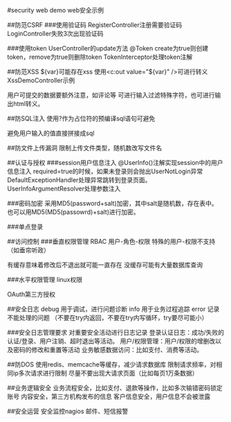 #security web demo
web安全示例

##防范CSRF
###使用验证码
RegisterController注册需要验证码
LoginController失败3次出现验证码

###使用token
UserController的update方法
@Token create为true则创建token，remove为true则删除token
TokenInterceptor处理token注解

##防范XSS
${var}可能存在xss
使用<c:out value="${var}" />可进行转义
XssDemoController示例

用户可提交的数据要额外注意，如评论等
可进行输入过滤特殊字符，也可进行输出html转义。

##防SQL注入
使用?作为占位符的预编译sql语句可避免

避免用户输入的值直接拼接成sql

##防文件上传漏洞
限制上传文件类型，随机数改写文件名

##认证与授权
###session用户信息注入
@UserInfo()注解实现session中的用户信息注入
required=true的时候，如果未登录则会抛出UserNotLogin异常
DefaultExceptionHandler处理异常跳转到登录页面。
UserInfoArgumentResolver处理参数注入

###密码加密
采用MD5(password+salt)加密，其中salt是随机数，存在表中。
也可以用MD5(MD5(passowrd)+salt)进行加密。

###单点登录

##访问控制
###垂直权限管理
RBAC
用户-角色-权限
特殊的用户-权限不支持（如垂帘听政）

有缓存意味着修改后不退出就可能一直存在
没缓存可能有大量数据库查询

###水平权限管理
linux权限

OAuth第三方授权

##安全日志
debug 用于调试，进行问题诊断
info 用于业务过程追踪
error 记录不能处理的问题
（不要在try内返回，不要在try内写循环，try要尽可能小）

###安全日志管理要求
对重要安全活动进行日志记录
登录认证日志：成功/失败的认证/登录、用户注销、超时退出等活动。
用户/权限管理：用户/权限的增删改以及密码的修改和重置等活动
业务敏感数据访问：比如支付、消费等活动。

##防DOS
使用redis、memcache等缓存，减少请求数据库
限制请求频率，对相同ip多次请求进行限制
尽量不要出现大请求页面（比如每页1万条数据）

##业务逻辑安全
业务流程安全，比如支付、退款等操作，比如多次输错密码锁定账号
内容安全，第三方机构发布的信息
客户信息安全，用户信息不会被泄露


##安全运营
安全监控nagios
邮件、短信报警